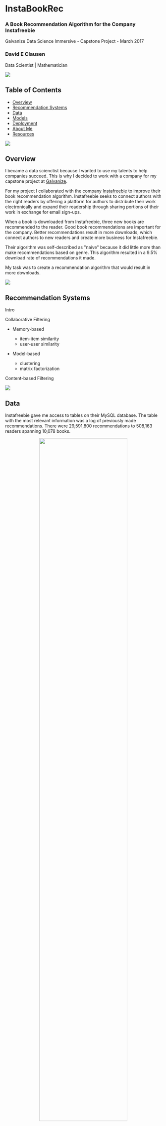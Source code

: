 # InstaBookRec  

<!-- <img src="images/break_line.png"> -->

### A Book Recommendation Algorithm for the Company Instafreebie
Galvanize Data Science Immersive - Capstone Project - March 2017

### David E Clausen
Data Scientist | Mathematician

<img src="images/break_line.png">

## Table of Contents
<!-- - [Purpose](#purpose) -->
- [Overview](#overview)
- [Recommendation Systems](#recommendation-systems)
- [Data](#data)
- [Models](#models)
- [Deployment](#deployment)
- [About Me](#about-me)
- [Resources](#resources)

<img src="images/break_line.png">

<!-- ## Purpose

I became a data scienctist because I wanted to use my talents to help companies succeed.  This is why I decided to work with a company for my capstone project at [Galvanize](http://www.galvanize.com).  

<img src="images/break_line.png">
 -->
## Overview
I became a data scienctist because I wanted to use my talents to help companies succeed.  This is why I decided to work with a company for my capstone project at [Galvanize](http://www.galvanize.com).  

For my project I collaborated with the company [Instafreebie](https://www.instafreebie.com) to improve their book recommendation algorithm.  Instafreebie seeks to connect authors with the right readers by offering a platform for authors to distribute their work electronically and expand their readership through sharing portions of their work in exchange for email sign-ups.  

When a book is downloaded from Instafreebie, three new books are recommended to the reader.  Good book recommendations are important for the company. Better recommendations result in more downloads, which connect authors to new readers and create more business for Instafreebie.  

Their algorithm was self-described as "naive" because it did little more than make recommendations based on genre.  This algorithm resulted in a 9.5% download rate of recommendations it made.

My task was to create a recommendation algorithm that would result in more downloads.

<img src="images/break_line.png">

## Recommendation Systems
Intro

Collaborative Filtering
- Memory-based
     + item-item similarity
     + user-user similarity

- Model-based
    + clustering
    + matrix factorization

Content-based Filtering

<img src="images/break_line.png">

## Data
Instafreebie gave me access to tables on their MySQL database.  The table with the most relevant information was a log of previously made recommendations.  There were 29,591,800 recommendations to 508,163 readers spanning 10,078 books.

<div style="text-align:center">
<img src="images/genre_graph.png" width=75% height=75%/>
</div><br>

![image](images/genre_graph.png)

There were 32 genres represented in the ten thousand books, but nearly one third of the books were from the genre of Romance.  This is significant because it was important that the recommender I built did more than just suggest books from the same genre as the book that was downloaded, otherwise it would likely perform similarly to the company's current algorithm. Also, with Romance dominating the genre distribution, it could propose a challenge to suggest books from other genres.

This log also kept track of whether or not the recommendations were downloaded by the users.  This type of data is implicit rather than explicit.  Implicit data is an observed behavior of a user towards an item and is typically binary (i.e. downloaded or not downloaded, clicked on or not clicked on), as opposed to explicit data, which is a conscious rating of an item by a user and is usually on some kind of a scale (i.e. 0 to 5 stars, or 1 to 10).


<img src="images/break_line.png">

## Models
Spark and GraphLab

I utilized the alternating least squares (ALS) algorithm in GraphLab Create and Spark to construct two different model-based collaborative filtering recommender systems.  

Performance

<img src="images/break_line.png">

## Deployment
Web App



Add screenshots

<img src="images/break_line.png">

## About Me
<div style="text-align:center">
<img src="images/headshot_square.PNG" width=30% height=30%/>
</div><br>

![image](images/headshot_square.PNG)

I am a Data Scientist living in Denver, Colorado. I believe in harnessing the power of computers to derive actionable insights from data in order to make more informed business decisions.

In 2013, I graduated from the University of Colorado, Boulder with a degree in Mathematics.  I spent 3 years working as the Head of Human Resources and Accounts Receivable/Payable Manager for Smiley Inc., a small construction company in Boulder that specializes in historic remodels and renovations.

At Galvanize, I advanced my skills in machine learning, statistical analysis, and computer programming.  I seek to fully utilize my abilities as a data scientist and mathematician in order to be a useful and effective member of a company.

#### Contact Information

Email: davideclausen@gmail.com

Linkedin: [/in/declausen](https://www.linkedin.com/in/declausen/)


<img src="images/break_line.png">

## Resources

#### Similar Past Galvanize Capstone Projects

* Sal Khan - [Electronic Music Recommender](https://github.com/salmank09/musicrecommender)
* Olivia Schow - [Take-A-Hike: A Colorado Trail Recommender](https://github.com/oschow/take-a-hike)


#### Online

* Analytics Vidhya (uses GraphLab Create) - [Quick Guide to Build a Recommendation Engine in Python](https://www.analyticsvidhya.com/blog/2016/06/quick-guide-build-recommendation-engine-python/)
* Turi-code (uses GraphLab Create) - [Movie Recommender Sample Project](https://github.com/turi-code/sample-movie-recommender)
* Apache Spark - [Collaborative Filtering](https://spark.apache.org/docs/latest/ml-collaborative-filtering.html)

